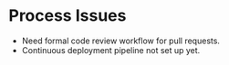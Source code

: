 # Process Issues

- Need formal code review workflow for pull requests.
- Continuous deployment pipeline not set up yet.

